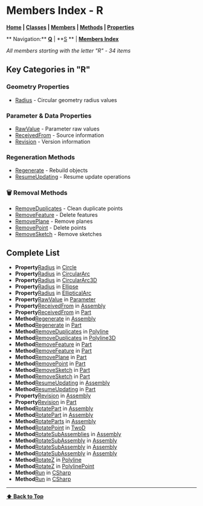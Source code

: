# Members Index - R

**[Home](Home) | [Classes](Classes) | [Members](Members-Index) | [Methods](Methods-Index) | [Properties](Properties-Index)**

** Navigation:** **[Q](members-q)** | **[S](members-s) ** | **[ Members Index](Members-Index)**

*All members starting with the letter "R" - 34 items*

## Key Categories in "R"

### Geometry Properties
- [Radius](Circle#radius) - Circular geometry radius values

### Parameter & Data Properties
- [RawValue](Parameter#rawvalue) - Parameter raw values
- [ReceivedFrom](Assembly#receivedfrom) - Source information
- [Revision](Assembly#revision) - Version information

### Regeneration Methods
- [Regenerate](Assembly#regenerate) - Rebuild objects
- [ResumeUpdating](Assembly#resumeupdating) - Resume update operations

### 🗑️ Removal Methods
- [RemoveDuplicates](Polyline#removeduplicates) - Clean duplicate points
- [RemoveFeature](Part#removefeature) - Delete features
- [RemovePlane](Part#removeplane) - Remove planes
- [RemovePoint](Part#removepoint) - Delete points
- [RemoveSketch](Part#removesketch) - Remove sketches

## Complete List

- **Property**[Radius](Circle#radius) in [Circle](Circle)
- **Property**[Radius](CircularArc#radius) in [CircularArc](CircularArc)
- **Property**[Radius](CircularArc3D#radius) in [CircularArc3D](CircularArc3D)
- **Property**[Radius](Ellipse#radius) in [Ellipse](Ellipse)
- **Property**[Radius](EllipticalArc#radius) in [EllipticalArc](EllipticalArc)
- **Property**[RawValue](Parameter#rawvalue) in [Parameter](Parameter)
- **Property**[ReceivedFrom](Assembly#receivedfrom) in [Assembly](Assembly)
- **Property**[ReceivedFrom](Part#receivedfrom) in [Part](Part)
- **Method**[Regenerate](Assembly#regenerate) in [Assembly](Assembly)
- **Method**[Regenerate](Part#regenerate) in [Part](Part)
- **Method**[RemoveDuplicates](Polyline#removeduplicates) in [Polyline](Polyline)
- **Method**[RemoveDuplicates](Polyline3D#removeduplicates) in [Polyline3D](Polyline3D)
- **Method**[RemoveFeature](Part#removefeature) in [Part](Part)
- **Method**[RemoveFeature](Part#removefeature) in [Part](Part)
- **Method**[RemovePlane](Part#removeplane) in [Part](Part)
- **Method**[RemovePoint](Part#removepoint) in [Part](Part)
- **Method**[RemoveSketch](Part#removesketch) in [Part](Part)
- **Method**[RemoveSketch](Part#removesketch) in [Part](Part)
- **Method**[ResumeUpdating](Assembly#resumeupdating) in [Assembly](Assembly)
- **Method**[ResumeUpdating](Part#resumeupdating) in [Part](Part)
- **Property**[Revision](Assembly#revision) in [Assembly](Assembly)
- **Property**[Revision](Part#revision) in [Part](Part)
- **Method**[RotatePart](Assembly#rotatepart) in [Assembly](Assembly)
- **Method**[RotatePart](Assembly#rotatepart) in [Assembly](Assembly)
- **Method**[RotateParts](Assembly#rotateparts) in [Assembly](Assembly)
- **Method**[RotatePoint](TwoD#rotatepoint) in [TwoD](TwoD)
- **Method**[RotateSubAssemblies](Assembly#rotatesubassemblies) in [Assembly](Assembly)
- **Method**[RotateSubAssembly](Assembly#rotatesubassembly) in [Assembly](Assembly)
- **Method**[RotateSubAssembly](Assembly#rotatesubassembly) in [Assembly](Assembly)
- **Method**[RotateSubAssembly](Assembly#rotatesubassembly) in [Assembly](Assembly)
- **Method**[RotateZ](Polyline#rotatez) in [Polyline](Polyline)
- **Method**[RotateZ](PolylinePoint#rotatez) in [PolylinePoint](PolylinePoint)
- **Method**[Run](CSharp#run) in [CSharp](CSharp)
- **Method**[Run](CSharp#run) in [CSharp](CSharp)

---
**[⬆ Back to Top](#members-index-r)**
